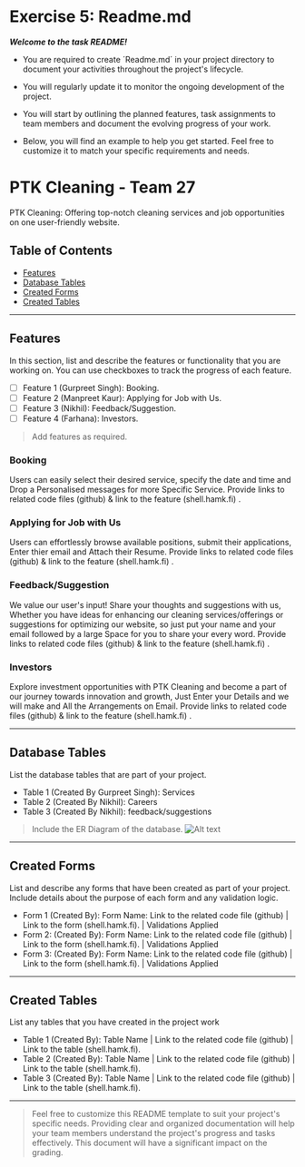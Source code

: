 # Exercise 5: Readme.md

***Welcome to the task README!***

- You are required to create ´Readme.md´ in your project directory to document your activities throughout the project's lifecycle. 
- You will regularly update it to monitor the ongoing development of the project. 

- You will start by outlining the planned features, task assignments to team members and document the evolving progress of your work. 

- Below, you will find an example to help you get started. Feel free to customize it to match your specific requirements and needs.

# PTK Cleaning - Team 27

PTK Cleaning: Offering top-notch cleaning services and job opportunities on one user-friendly website.

## Table of Contents
- [Features](#features)
- [Database Tables](#database-tables)
- [Created Forms](#created-forms)
- [Created Tables](#created-tables)

---

## Features

In this section, list and describe the features or functionality that you are working on. You can use checkboxes to track the progress of each feature.

- [ ] Feature 1 (Gurpreet Singh): Booking. 
- [ ] Feature 2 (Manpreet Kaur): Applying for Job with Us.
- [ ] Feature 3 (Nikhil): Feedback/Suggestion.
- [ ] Feature 4 (Farhana): Investors.

> Add features as required. 

### Booking

Users can easily select their desired service, specify the date and time and Drop a Personalised messages for more Specific Service. Provide links to related code files (github) & link to the feature (shell.hamk.fi) .

### Applying for Job with Us

Users can effortlessly browse available positions, submit their applications, Enter thier email and Attach their Resume. Provide links to related code files (github) & link to the feature (shell.hamk.fi) .

### Feedback/Suggestion

We value our user's input! Share your thoughts and suggestions with us, Whether you have ideas for enhancing our cleaning services/offerings or suggestions for optimizing our website, so just put your name and your email followed by a large Space for you to share your every word. Provide links to related code files (github) & link to the feature (shell.hamk.fi) .

### Investors

Explore investment opportunities with PTK Cleaning and become a part of our journey towards innovation and growth, Just Enter your Details and we will make and All the Arrangements on Email. Provide links to related code files (github) & link to the feature (shell.hamk.fi) .

---

## Database Tables

List the database tables that are part of your project. 

- Table 1 (Created By Gurpreet Singh):  Services
- Table 2 (Created By Nikhil): Careers 
- Table 3 (Created By Nikhil): feedback/suggestions

> Include the ER Diagram of the database. 
![Alt text](https://assets.digitalocean.com/articles/alligator/boo.svg "a title")
---

## Created Forms

List and describe any forms that have been created as part of your project. Include details about the purpose of each form and any validation logic.

- Form 1 (Created By): Form Name: Link to the related code file (github) | Link to the form (shell.hamk.fi). | Validations Applied
- Form 2: (Created By): Form Name: Link to the related code file (github) | Link to the form (shell.hamk.fi).  | Validations Applied
- Form 3: (Created By): Form Name: Link to the related code file (github) | Link to the form (shell.hamk.fi).  | Validations Applied


---

## Created Tables

List any tables that you have created in the project work

- Table 1 (Created By): Table Name | Link to the related code file (github) | Link to the table (shell.hamk.fi).
- Table 2 (Created By): Table Name | Link to the related code file (github) | Link to the table (shell.hamk.fi).
- Table 3 (Created By): Table Name | Link to the related code file (github) | Link to the table (shell.hamk.fi).

---



> Feel free to customize this README template to suit your project's specific needs. Providing clear and organized documentation will help your team members understand the project's progress and tasks effectively. This document will have a significant impact on the grading. 
